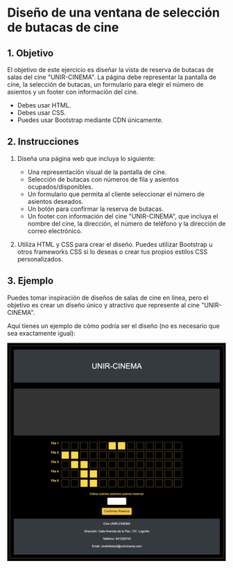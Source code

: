 Diseño de una ventana de selección de butacas de cine
==============================


## 1. Objetivo

El objetivo de este ejercicio es diseñar la vista de reserva de butacas de salas del cine "UNIR-CINEMA". La página debe representar la pantalla de cine, la selección de butacas, un formulario para elegir el número de asientos y un footer con información del cine.

- Debes usar HTML.
- Debes usar CSS.
- Puedes usar Bootstrap mediante CDN únicamente.

## 2. Instrucciones

1. Diseña una página web que incluya lo siguiente:

    - Una representación visual de la pantalla de cine.
    - Selección de butacas con números de fila y asientos ocupados/disponibles.
    - Un formulario que permita al cliente seleccionar el número de asientos deseados.
    - Un botón para confirmar la reserva de butacas.
    - Un footer con información del cine "UNIR-CINEMA", que incluya el nombre del cine, la dirección, el número de teléfono y la dirección de correo electrónico.

2. Utiliza HTML y CSS para crear el diseño. Puedes utilizar Bootstrap u otros frameworks CSS si lo deseas o crear tus propios estilos CSS personalizados.

## 3. Ejemplo

Puedes tomar inspiración de diseños de salas de cine en línea, pero el objetivo es crear un diseño único y atractivo que represente al cine "UNIR-CINEMA".

Aquí tienes un ejemplo de cómo podría ser el diseño (no es necesario que sea exactamente igual):

<img src="https://github.com/UnirCs/DWFS-PER8408-2324/blob/master/Tema_1/00_Resources/Cinema/SeatSelection.png?raw=true">


